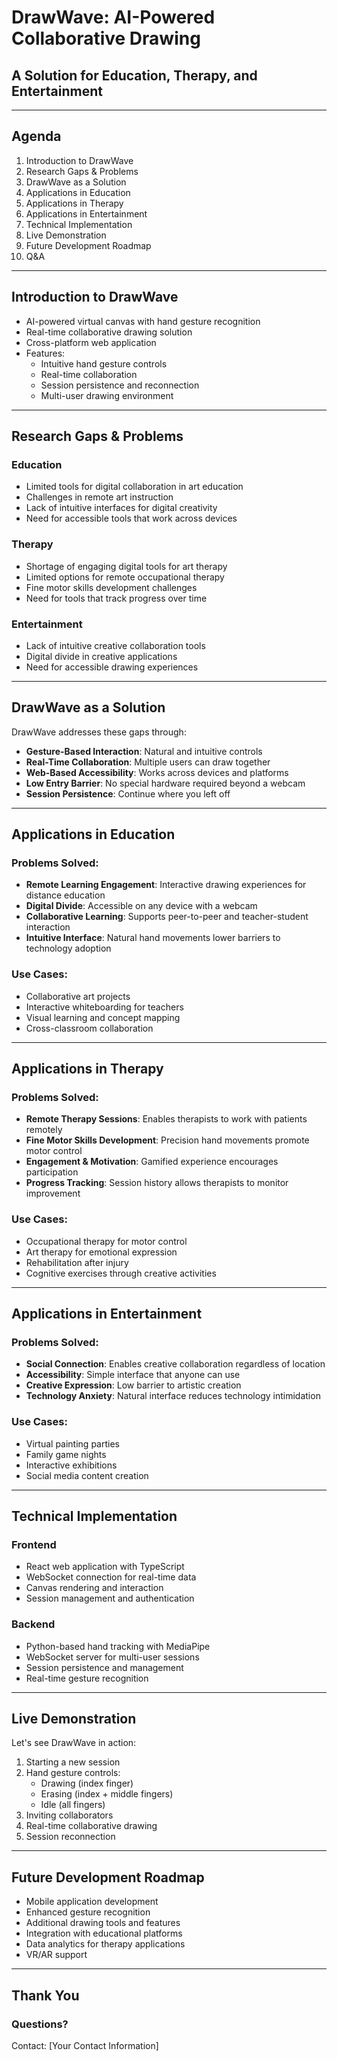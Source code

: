 # DrawWave: AI-Powered Collaborative Drawing
## A Solution for Education, Therapy, and Entertainment

---

## Agenda

1. Introduction to DrawWave
2. Research Gaps & Problems
3. DrawWave as a Solution
4. Applications in Education
5. Applications in Therapy
6. Applications in Entertainment
7. Technical Implementation
8. Live Demonstration
9. Future Development Roadmap
10. Q&A

---

## Introduction to DrawWave

- AI-powered virtual canvas with hand gesture recognition
- Real-time collaborative drawing solution
- Cross-platform web application
- Features:
  - Intuitive hand gesture controls
  - Real-time collaboration
  - Session persistence and reconnection
  - Multi-user drawing environment

---

## Research Gaps & Problems

### Education
- Limited tools for digital collaboration in art education
- Challenges in remote art instruction
- Lack of intuitive interfaces for digital creativity
- Need for accessible tools that work across devices

### Therapy
- Shortage of engaging digital tools for art therapy
- Limited options for remote occupational therapy
- Fine motor skills development challenges 
- Need for tools that track progress over time

### Entertainment
- Lack of intuitive creative collaboration tools
- Digital divide in creative applications
- Need for accessible drawing experiences

---

## DrawWave as a Solution

DrawWave addresses these gaps through:

- **Gesture-Based Interaction**: Natural and intuitive controls
- **Real-Time Collaboration**: Multiple users can draw together
- **Web-Based Accessibility**: Works across devices and platforms
- **Low Entry Barrier**: No special hardware required beyond a webcam
- **Session Persistence**: Continue where you left off

---

## Applications in Education

### Problems Solved:
- **Remote Learning Engagement**: Interactive drawing experiences for distance education
- **Digital Divide**: Accessible on any device with a webcam
- **Collaborative Learning**: Supports peer-to-peer and teacher-student interaction
- **Intuitive Interface**: Natural hand movements lower barriers to technology adoption

### Use Cases:
- Collaborative art projects
- Interactive whiteboarding for teachers
- Visual learning and concept mapping
- Cross-classroom collaboration

---

## Applications in Therapy

### Problems Solved:
- **Remote Therapy Sessions**: Enables therapists to work with patients remotely
- **Fine Motor Skills Development**: Precision hand movements promote motor control
- **Engagement & Motivation**: Gamified experience encourages participation
- **Progress Tracking**: Session history allows therapists to monitor improvement

### Use Cases:
- Occupational therapy for motor control
- Art therapy for emotional expression
- Rehabilitation after injury
- Cognitive exercises through creative activities

---

## Applications in Entertainment

### Problems Solved:
- **Social Connection**: Enables creative collaboration regardless of location
- **Accessibility**: Simple interface that anyone can use
- **Creative Expression**: Low barrier to artistic creation
- **Technology Anxiety**: Natural interface reduces technology intimidation

### Use Cases:
- Virtual painting parties
- Family game nights
- Interactive exhibitions
- Social media content creation

---

## Technical Implementation

### Frontend
- React web application with TypeScript
- WebSocket connection for real-time data
- Canvas rendering and interaction
- Session management and authentication

### Backend
- Python-based hand tracking with MediaPipe
- WebSocket server for multi-user sessions
- Session persistence and management
- Real-time gesture recognition

---

## Live Demonstration

Let's see DrawWave in action:

1. Starting a new session
2. Hand gesture controls:
   - Drawing (index finger)
   - Erasing (index + middle fingers)
   - Idle (all fingers)
3. Inviting collaborators
4. Real-time collaborative drawing
5. Session reconnection

---

## Future Development Roadmap

- Mobile application development
- Enhanced gesture recognition
- Additional drawing tools and features
- Integration with educational platforms
- Data analytics for therapy applications
- VR/AR support

---

## Thank You

### Questions?

Contact: [Your Contact Information]
